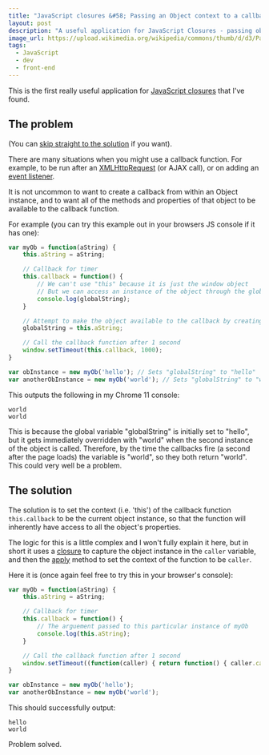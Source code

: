 ```yaml
---
title: "JavaScript closures &#58; Passing an Object context to a callback function"
layout: post
description: "A useful application for JavaScript Closures - passing object context."
image_url: https://upload.wikimedia.org/wikipedia/commons/thumb/d/d3/Parentesi_Graffe.svg/576px-Parentesi_Graffe.svg.png
tags:
  - JavaScript
  - dev
  - front-end
---
```


This is the first really useful application for [JavaScript closures](https://developer.mozilla.org/en/JavaScript/Guide/Closures) that I've found.

## The problem

(You can [skip straight to the solution](#the-solution) if you want).

There are many situations when you might use a callback function. For example, to be run after an [XMLHttpRequest](https://developer.mozilla.org/en/XMLHttpRequest) (or AJAX call), or on adding an [event listener](https://developer.mozilla.org/en/DOM/element.addEventListener).

It is not uncommon to want to create a callback from within an Object instance, and to want all of the methods and properties of that object to be available to the callback function.

For example (you can try this example out in your browsers JS console if it has one):

``` javascript
var myOb = function(aString) {
	this.aString = aString;

	// Callback for timer
	this.callback = function() {
		// We can't use "this" because it is just the window object
		// But we can access an instance of the object through the global variable
		console.log(globalString);
	}

	// Attempt to make the object available to the callback by creating a global variable
	globalString = this.aString;

	// Call the callback function after 1 second
	window.setTimeout(this.callback, 1000);
}

var obInstance = new myOb('hello'); // Sets "globalString" to "hello"
var anotherObInstance = new myOb('world'); // Sets "globalString" to "world"
```

This outputs the following in my Chrome 11 console:

	world
	world

This is because the global variable "globalString" is initially set to "hello", but it gets immediately overridden with "world" when the second instance of the object is called. Therefore, by the time the callbacks fire (a second after the page loads) the variable is "world", so they both return "world". This could very well be a problem.

## The solution

The solution is to set the context (i.e. 'this') of the callback function `this.callback` to be the current object instance, so that the function will inherently have access to all the object's properties.

The logic for this is a little complex and I won't fully explain it here, but in short it uses a [closure](https://developer.mozilla.org/en/JavaScript/Guide/Closures) to capture the object instance in the `caller` variable, and then the [apply](https://developer.mozilla.org/en/JavaScript/Reference/Global_Objects/Function/apply) method to set the context of the function to be `caller`.

Here it is (once again feel free to try this in your browser's console):

``` javascript
var myOb = function(aString) {
	this.aString = aString;

	// Callback for timer
	this.callback = function() {
		// The arguement passed to this particular instance of myOb
		console.log(this.aString);
	}

	// Call the callback function after 1 second
	window.setTimeout((function(caller) { return function() { caller.callback.apply(caller, arguments); } })(this), 1000);
}

var obInstance = new myOb('hello');
var anotherObInstance = new myOb('world');
```

This should successfully output:

	hello
	world

Problem solved.
